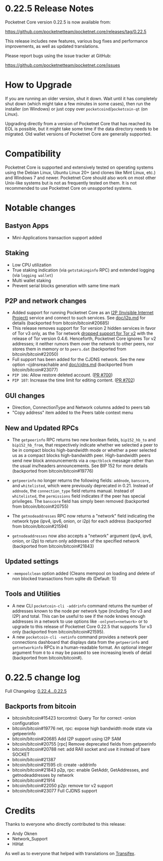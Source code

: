 0.22.5 Release Notes
====================

Pocketnet Core version 0.22.5 is now available from:

  <https://github.com/pocketnetteam/pocketnet.core/releases/tag/0.22.5>

This release includes new features, various bug fixes and performance
improvements, as well as updated translations.

Please report bugs using the issue tracker at GitHub:

  <https://github.com/pocketnetteam/pocketnet.core/issues>

How to Upgrade
==============

If you are running an older version, shut it down. Wait until it has completely
shut down (which might take a few minutes in some cases), then run the
installer (on Windows) or just copy over `pocketcoind`/`pocketcoin-qt` (on Linux).

Upgrading directly from a version of Pocketnet Core that has reached its EOL is
possible, but it might take some time if the data directory needs to be migrated. Old
wallet versions of Pocketnet Core are generally supported.

Compatibility
==============

Pocketnet Core is supported and extensively tested on operating systems
using the Debian Linux, Ubuntu Linux 20+ (and clones like Mint Linux, etc.) and
Windows 7 and newer.  Pocketnet Core should also work on most other Unix-like systems but
is not as frequently tested on them.  It is not recommended to use Pocketnet Core on
unsupported systems.

Notable changes
===============

Bastyon Apps
------------

- Mini-Applications transaction support added

Staking
-------

- Low CPU utilization
- True staking indication (via `getstakinginfo` RPC) and extended logging (via `logging wallet`)
- Multi wallet staking
- Prevent serial blocks generation with same time mark

P2P and network changes
-----------------------

- Added support for running Pocketnet Core as an
  [I2P (Invisible Internet Project)](https://en.wikipedia.org/wiki/I2P) service
  and connect to such services. See [doc/i2p.md](https://github.com/pocketnetteam/pocketnet.core/blob/0.22/doc/i2p.md) for details (backported from bitcoin/bitcoin#20685)
- This release removes support for Tor version 2 hidden services in favor of Tor
  v3 only, as the Tor network [dropped support for Tor
  v2](https://blog.torproject.org/v2-deprecation-timeline) with the release of
  Tor version 0.4.6.  Henceforth, Pocketnet Core ignores Tor v2 addresses; it
  neither rumors them over the network to other peers, nor stores them in memory
  or to `peers.dat` (backported from bitcoin/bitcoin#22050)
- Full support has been added for the CJDNS network. See the new option -cjdnsreachable and [doc/cjdns.md](https://github.com/pocketnetteam/pocketnet.core/blob/0.22/doc/cjdns.md) (backported from bitcoin/bitcoin#23077)
- `PIP 106`: Allow restore deleted account. ([PR #700](https://github.com/pocketnetteam/pocketnet.core/wiki/PIP-106:-Allow-restore-deleted-account))
- `PIP 107`: Increase the time limit for editing content. ([PR #702](https://github.com/pocketnetteam/pocketnet.core/wiki/PIP-107:-Increase-the-time-limit-for-editing-content))

GUI changes
-----------

- Direction, ConnectionType and Network columns added to peers tab
- "Copy address" item added to the Peers table context menu

New and Updated RPCs
--------------------

- The `getpeerinfo` RPC returns two new boolean fields, `bip152_hb_to` and
  `bip152_hb_from`, that respectively indicate whether we selected a peer to be
  in compact blocks high-bandwidth mode or whether a peer selected us as a
  compact blocks high-bandwidth peer. High-bandwidth peers send new block
  announcements via a `cmpctblock` message rather than the usual inv/headers
  announcements. See BIP 152 for more details (backported from bitcoin/bitcoin#19776)

- `getpeerinfo` no longer returns the following fields: `addnode`, `banscore`,
  and `whitelisted`, which were previously deprecated in 0.21. Instead of
  `addnode`, the `connection_type` field returns manual. Instead of
  `whitelisted`, the `permissions` field indicates if the peer has special
  privileges. The `banscore` field has simply been removed (backported from bitcoin/bitcoin#20755)

- The `getnodeaddresses` RPC now returns a "network" field indicating the
  network type (ipv4, ipv6, onion, or i2p) for each address (backported from bitcoin/bitcoin#21594)

- `getnodeaddresses` now also accepts a "network" argument (ipv4, ipv6, onion,
  or i2p) to return only addresses of the specified network (backported from bitcoin/bitcoin#21843)

Updated settings
----------------

- `-mempoolclean` option added (Cleans mempool on loading and delete of non blocked transactions from sqlite db (Default: 1))

Tools and Utilities
-------------------

- A new CLI `pocketcoin-cli -addrinfo` command returns the number of addresses known
  to the node per network type (including Tor v3 and I2P) and total. This can be
  useful to see if the node knows enough addresses in a network to use options
  like `-onlynet=<network>` or to upgrade to this release of Pocketnet Core 0.22.5
  that supports Tor v3 only (backported from bitcoin/bitcoin#21595).
- A new `pocketcoin-cli -netinfo` command provides a network peer connections
  dashboard that displays data from the `getpeerinfo` and `getnetworkinfo` RPCs
  in a human-readable format. An optional integer argument from `0` to `4` may
  be passed to see increasing levels of detail (backported from bitcoin/bitcoin#).

0.22.5 change log
=================
Full Changelog: [0.22.4...0.22.5](https://github.com/pocketnetteam/pocketnet.core/compare/0.22.4...0.22.5)

Backports from bitcoin
----------------------
- bitcoin/bitcoin#15423 torcontrol: Query Tor for correct -onion configuration
- bitcoin/bitcoin#19776 net, rpc: expose high bandwidth mode state via getpeerinfo
- bitcoin/bitcoin#20685 Add I2P support using I2P SAM
- bitcoin/bitcoin#20755 [rpc] Remove deprecated fields from getpeerinfo
- bitcoin/bitcoin#20788 net: add RAII socket and use it instead of bare SOCKET
- bitcoin/bitcoin#21387
- bitcoin/bitcoin#21595 cli: create -addrinfo
- bitcoin/bitcoin#21843 p2p, rpc: enable GetAddr, GetAddresses, and getnodeaddresses by network
- bitcoin/bitcoin#21914
- bitcoin/bitcoin#22050 p2p: remove tor v2 support
- bitcoin/bitcoin#23077 Full CJDNS support

Credits
=======

Thanks to everyone who directly contributed to this release:

- Andy Oknen
- Network_Support
- HiHat

As well as to everyone that helped with translations on [Transifex](https://www.transifex.com/pocketnetteam/pocketnet-core/).
